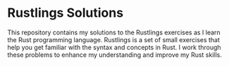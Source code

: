 # Rustlings Solutions

This repository contains my solutions to the Rustlings exercises as I learn the Rust programming language. Rustlings is a set of small exercises that help you get familiar with the syntax and concepts in Rust. I work through these problems to enhance my understanding and improve my Rust skills.
